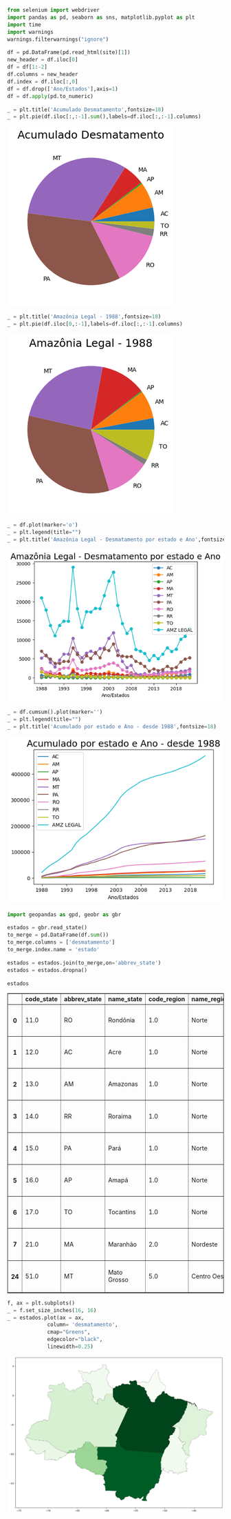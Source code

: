 ```python
from selenium import webdriver
import pandas as pd, seaborn as sns, matplotlib.pyplot as plt
import time 
import warnings
warnings.filterwarnings("ignore")

```


```python
df = pd.DataFrame(pd.read_html(site)[1])
new_header = df.iloc[0] 
df = df[1:-2]
df.columns = new_header
df.index = df.iloc[:,0]
df = df.drop(['Ano/Estados'],axis=1)
df = df.apply(pd.to_numeric)
```


```python
_ = plt.title('Acumulado Desmatamento',fontsize=18)
_ = plt.pie(df.iloc[:,:-1].sum(),labels=df.iloc[:,:-1].columns)
```


    
![png](https://raw.githubusercontent.com/JohnHolz/JohnHolz.github.io/master/_posts/images/output_2_0.png)
    



```python
_ = plt.title('Amazônia Legal - 1988',fontsize=18)
_ = plt.pie(df.iloc[0,:-1],labels=df.iloc[:,:-1].columns)
```


    
![png](https://raw.githubusercontent.com/JohnHolz/JohnHolz.github.io/master/_posts/images/output_3_0.png)
    



```python
_ = df.plot(marker='o')
_ = plt.legend(title="")
_ = plt.title('Amazônia Legal - Desmatamento por estado e Ano',fontsize=18)
```


    
![png](https://raw.githubusercontent.com/JohnHolz/JohnHolz.github.io/master/_posts/images/output_4_0.png)
    



```python
_ = df.cumsum().plot(marker='')
_ = plt.legend(title="")
_ = plt.title('Acumulado por estado e Ano - desde 1988',fontsize=18)
```


    
![png](https://raw.githubusercontent.com/JohnHolz/JohnHolz.github.io/master/_posts/images/output_5_0.png)
    



```python
import geopandas as gpd, geobr as gbr
```


```python
estados = gbr.read_state()
to_merge = pd.DataFrame(df.sum())
to_merge.columns = ['desmatamento']
to_merge.index.name = 'estado'
```


```python
estados = estados.join(to_merge,on='abbrev_state')
estados = estados.dropna()
```


```python
estados
```




<div>
<style scoped>
    .dataframe tbody tr th:only-of-type {
        vertical-align: middle;
    }

    .dataframe tbody tr th {
        vertical-align: top;
    }

    .dataframe thead th {
        text-align: right;
    }
</style>
<table border="1" class="dataframe">
  <thead>
    <tr style="text-align: right;">
      <th></th>
      <th>code_state</th>
      <th>abbrev_state</th>
      <th>name_state</th>
      <th>code_region</th>
      <th>name_region</th>
      <th>geometry</th>
      <th>desmatamento</th>
    </tr>
  </thead>
  <tbody>
    <tr>
      <th>0</th>
      <td>11.0</td>
      <td>RO</td>
      <td>Rondônia</td>
      <td>1.0</td>
      <td>Norte</td>
      <td>MULTIPOLYGON (((-63.32721 -7.97672, -62.86662 ...</td>
      <td>64623.0</td>
    </tr>
    <tr>
      <th>1</th>
      <td>12.0</td>
      <td>AC</td>
      <td>Acre</td>
      <td>1.0</td>
      <td>Norte</td>
      <td>MULTIPOLYGON (((-73.18253 -7.33550, -72.58477 ...</td>
      <td>16668.0</td>
    </tr>
    <tr>
      <th>2</th>
      <td>13.0</td>
      <td>AM</td>
      <td>Amazonas</td>
      <td>1.0</td>
      <td>Norte</td>
      <td>MULTIPOLYGON (((-67.32609 2.02971, -67.31682 2...</td>
      <td>30790.0</td>
    </tr>
    <tr>
      <th>3</th>
      <td>14.0</td>
      <td>RR</td>
      <td>Roraima</td>
      <td>1.0</td>
      <td>Norte</td>
      <td>MULTIPOLYGON (((-60.20051 5.26434, -60.19273 5...</td>
      <td>8909.0</td>
    </tr>
    <tr>
      <th>4</th>
      <td>15.0</td>
      <td>PA</td>
      <td>Pará</td>
      <td>1.0</td>
      <td>Norte</td>
      <td>MULTIPOLYGON (((-54.95431 2.58369, -54.93542 2...</td>
      <td>162612.0</td>
    </tr>
    <tr>
      <th>5</th>
      <td>16.0</td>
      <td>AP</td>
      <td>Amapá</td>
      <td>1.0</td>
      <td>Norte</td>
      <td>MULTIPOLYGON (((-51.17970 4.00008, -51.17739 3...</td>
      <td>1656.0</td>
    </tr>
    <tr>
      <th>6</th>
      <td>17.0</td>
      <td>TO</td>
      <td>Tocantins</td>
      <td>1.0</td>
      <td>Norte</td>
      <td>MULTIPOLYGON (((-48.35878 -5.17008, -48.33846 ...</td>
      <td>8763.0</td>
    </tr>
    <tr>
      <th>7</th>
      <td>21.0</td>
      <td>MA</td>
      <td>Maranhão</td>
      <td>2.0</td>
      <td>Nordeste</td>
      <td>MULTIPOLYGON (((-45.84073 -1.04548, -45.84099 ...</td>
      <td>26103.0</td>
    </tr>
    <tr>
      <th>24</th>
      <td>51.0</td>
      <td>MT</td>
      <td>Mato Grosso</td>
      <td>5.0</td>
      <td>Centro Oeste</td>
      <td>MULTIPOLYGON (((-54.89485 -17.62150, -54.89704...</td>
      <td>150151.0</td>
    </tr>
  </tbody>
</table>
</div>




```python
f, ax = plt.subplots()
_ = f.set_size_inches(16, 16)
_ = estados.plot(ax = ax,
             column= 'desmatamento',
             cmap="Greens",
             edgecolor="black",
             linewidth=0.25)
```


    
![png](https://raw.githubusercontent.com/JohnHolz/JohnHolz.github.io/master/_posts/images/output_10_0.png)
    



```python

```
